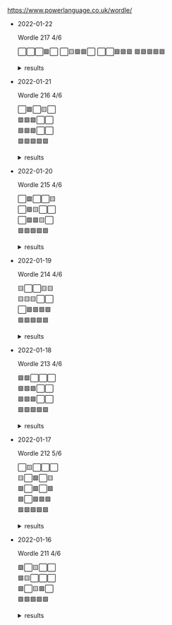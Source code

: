 https://www.powerlanguage.co.uk/wordle/

* 2022-01-22

  Wordle 217 4/6

  ⬜⬜⬜🟩⬜
  ⬜🟨🟩🟩⬜
  ⬜⬜🟩🟩🟩
  🟩🟩🟩🟩🟩

  <details>
  <summary>results</summary>
    <img src="https://github.com/andry81/wordle-play/raw/master/games/2022-01-22/result.png" valign="middle" alt="result" />
    <img src="https://github.com/andry81/wordle-play/raw/master/games/2022-01-22/stats.png" valign="middle" alt="stats" />
  </details>

* 2022-01-21

  Wordle 216 4/6

  ⬜🟩⬜🟨⬜<br />
  🟩🟩🟩⬜⬜<br />
  🟩🟩🟩⬜⬜<br />
  🟩🟩🟩🟩🟩<br />

  <details>
  <summary>results</summary>
    <img src="https://github.com/andry81/wordle-play/raw/master/games/2022-01-21/result.png" valign="middle" alt="result" />
    <img src="https://github.com/andry81/wordle-play/raw/master/games/2022-01-21/stats.png" valign="middle" alt="stats" />
  </details>

* 2022-01-20

  Wordle 215 4/6

  ⬜🟩⬜⬜🟨<br />
  ⬜🟩🟨⬜⬜<br />
  ⬜🟩🟩🟨⬜<br />
  🟩🟩🟩🟩🟩<br />

  <details>
  <summary>results</summary>
    <img src="https://github.com/andry81/wordle-play/raw/master/games/2022-01-20/result.png" valign="middle" alt="result" />
    <img src="https://github.com/andry81/wordle-play/raw/master/games/2022-01-20/stats.png" valign="middle" alt="stats" />
  </details>

* 2022-01-19

  Wordle 214 4/6

  🟨⬜⬜🟨🟨<br />
  🟨🟨🟨⬜⬜<br />
  ⬜🟩🟩🟩🟩<br />
  🟩🟩🟩🟩🟩<br />

  <details>
  <summary>results</summary>
    <img src="https://github.com/andry81/wordle-play/raw/master/games/2022-01-19/result.png" valign="middle" alt="result" />
    <img src="https://github.com/andry81/wordle-play/raw/master/games/2022-01-19/stats.png" valign="middle" alt="stats" />
  </details>

* 2022-01-18

  Wordle 213 4/6

  🟩🟩⬜⬜⬜<br />
  🟩🟩🟩⬜⬜<br />
  🟩🟩🟩⬜⬜<br />
  🟩🟩🟩🟩🟩<br />

  <details>
  <summary>results</summary>
    <img src="https://github.com/andry81/wordle-play/raw/master/games/2022-01-18/result.png" valign="middle" alt="result" />
    <img src="https://github.com/andry81/wordle-play/raw/master/games/2022-01-18/stats.png" valign="middle" alt="stats" />
  </details>

* 2022-01-17

  Wordle 212 5/6

  ⬜🟨⬜⬜⬜<br />
  🟨⬜🟩⬜🟨<br />
  🟩⬜🟩⬜🟩<br />
  🟩⬜🟩🟩🟩<br />
  🟩🟩🟩🟩🟩<br />

  <details>
  <summary>results</summary>
    <img src="https://github.com/andry81/wordle-play/raw/master/games/2022-01-17/result.png" valign="middle" alt="result" />
    <img src="https://github.com/andry81/wordle-play/raw/master/games/2022-01-17/stats.png" valign="middle" alt="stats" />
  </details>

* 2022-01-16

  Wordle 211 4/6

  🟩⬜🟨⬜⬜<br />
  🟩🟨⬜⬜⬜<br />
  🟩⬜🟨🟩⬜<br />
  🟩🟩🟩🟩🟩<br />

  <details>
  <summary>results</summary>
    <img src="https://github.com/andry81/wordle-play/raw/master/games/2022-01-16/result.png" valign="middle" alt="result" />
    <img src="https://github.com/andry81/wordle-play/raw/master/games/2022-01-16/stats.png" valign="middle" alt="stats" />
  </details>
